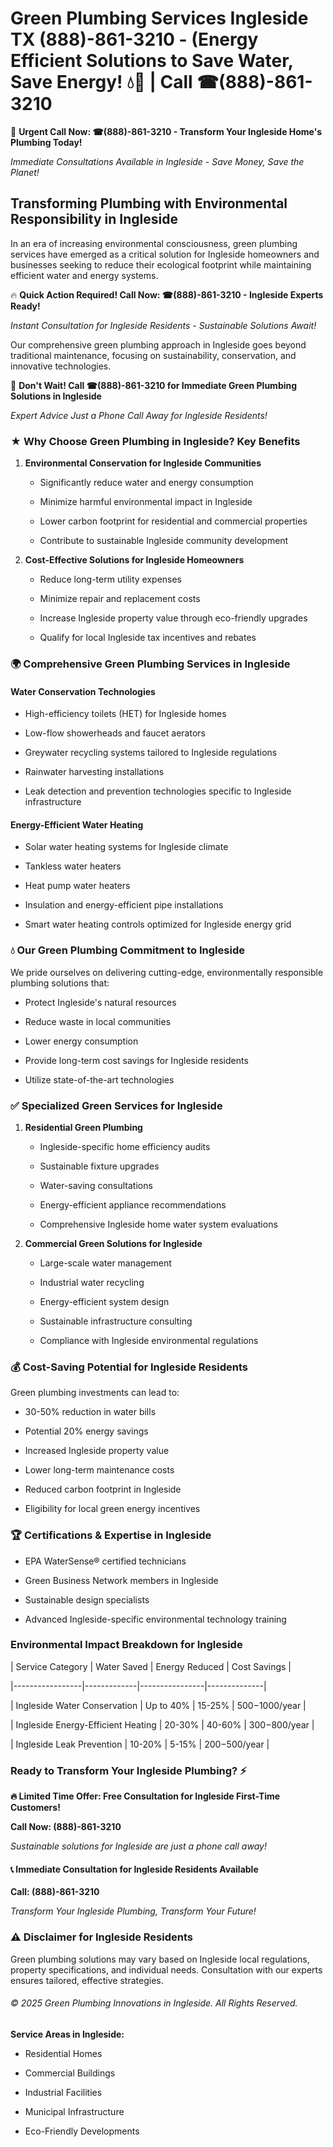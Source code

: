# Green Plumbing Services Ingleside TX (888)-861-3210 - (Energy Efficient Solutions to Save Water, Save Energy! 💧🌿 | Call ☎(888)-861-3210

🚨 **Urgent Call Now: ☎(888)-861-3210 - Transform Your Ingleside Home's Plumbing Today!**
*Immediate Consultations Available in Ingleside - Save Money, Save the Planet!*

## Transforming Plumbing with Environmental Responsibility in Ingleside

In an era of increasing environmental consciousness, green plumbing services have emerged as a critical solution for Ingleside homeowners and businesses seeking to reduce their ecological footprint while maintaining efficient water and energy systems. 

🔥 **Quick Action Required! Call Now: ☎(888)-861-3210 - Ingleside Experts Ready!**
*Instant Consultation for Ingleside Residents - Sustainable Solutions Await!*

Our comprehensive green plumbing approach in Ingleside goes beyond traditional maintenance, focusing on sustainability, conservation, and innovative technologies.

🚨 **Don't Wait! Call ☎(888)-861-3210 for Immediate Green Plumbing Solutions in Ingleside**
*Expert Advice Just a Phone Call Away for Ingleside Residents!*

### ★ Why Choose Green Plumbing in Ingleside? Key Benefits

1. **Environmental Conservation for Ingleside Communities** 
   - Significantly reduce water and energy consumption
   - Minimize harmful environmental impact in Ingleside
   - Lower carbon footprint for residential and commercial properties
   - Contribute to sustainable Ingleside community development

2. **Cost-Effective Solutions for Ingleside Homeowners** 
   - Reduce long-term utility expenses
   - Minimize repair and replacement costs
   - Increase Ingleside property value through eco-friendly upgrades
   - Qualify for local Ingleside tax incentives and rebates

### 🌍 Comprehensive Green Plumbing Services in Ingleside

#### Water Conservation Technologies
- High-efficiency toilets (HET) for Ingleside homes
- Low-flow showerheads and faucet aerators
- Greywater recycling systems tailored to Ingleside regulations
- Rainwater harvesting installations
- Leak detection and prevention technologies specific to Ingleside infrastructure

#### Energy-Efficient Water Heating
- Solar water heating systems for Ingleside climate
- Tankless water heaters
- Heat pump water heaters
- Insulation and energy-efficient pipe installations
- Smart water heating controls optimized for Ingleside energy grid

### 💧 Our Green Plumbing Commitment to Ingleside

We pride ourselves on delivering cutting-edge, environmentally responsible plumbing solutions that:
- Protect Ingleside's natural resources
- Reduce waste in local communities
- Lower energy consumption
- Provide long-term cost savings for Ingleside residents
- Utilize state-of-the-art technologies

### ✅ Specialized Green Services for Ingleside

1. **Residential Green Plumbing**
   - Ingleside-specific home efficiency audits
   - Sustainable fixture upgrades
   - Water-saving consultations
   - Energy-efficient appliance recommendations
   - Comprehensive Ingleside home water system evaluations

2. **Commercial Green Solutions for Ingleside**
   - Large-scale water management
   - Industrial water recycling
   - Energy-efficient system design
   - Sustainable infrastructure consulting
   - Compliance with Ingleside environmental regulations

### 💰 Cost-Saving Potential for Ingleside Residents

Green plumbing investments can lead to:
- 30-50% reduction in water bills
- Potential 20% energy savings
- Increased Ingleside property value
- Lower long-term maintenance costs
- Reduced carbon footprint in Ingleside
- Eligibility for local green energy incentives

### 🏆 Certifications & Expertise in Ingleside

- EPA WaterSense® certified technicians
- Green Business Network members in Ingleside
- Sustainable design specialists
- Advanced Ingleside-specific environmental technology training

### Environmental Impact Breakdown for Ingleside

| Service Category | Water Saved | Energy Reduced | Cost Savings |
|-----------------|-------------|----------------|--------------|
| Ingleside Water Conservation | Up to 40% | 15-25% | $500-$1000/year |
| Ingleside Energy-Efficient Heating | 20-30% | 40-60% | $300-$800/year |
| Ingleside Leak Prevention | 10-20% | 5-15% | $200-$500/year |

### Ready to Transform Your Ingleside Plumbing? ⚡

**🔥 Limited Time Offer: Free Consultation for Ingleside First-Time Customers!**

**Call Now: (888)-861-3210**
*Sustainable solutions for Ingleside are just a phone call away!*

#### 📞 Immediate Consultation for Ingleside Residents Available

**Call: (888)-861-3210**
*Transform Your Ingleside Plumbing, Transform Your Future!*

### ⚠️ Disclaimer for Ingleside Residents

Green plumbing solutions may vary based on Ingleside local regulations, property specifications, and individual needs. Consultation with our experts ensures tailored, effective strategies.

###### © 2025 Green Plumbing Innovations in Ingleside. All Rights Reserved.

**Service Areas in Ingleside:** 
- Residential Homes
- Commercial Buildings
- Industrial Facilities
- Municipal Infrastructure
- Eco-Friendly Developments